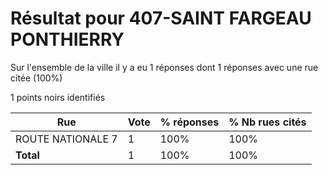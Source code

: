 # Résultat pour 407-SAINT FARGEAU PONTHIERRY

Sur l'ensemble de la ville il y a eu 1 réponses dont 1 réponses avec une rue citée (100%)

1 points noirs identifiés

| Rue | Vote | % réponses | % Nb rues cités|
|-----|------|------------|----------------|
| ROUTE NATIONALE 7 | 1 | 100% | 100%|
| **Total** | 1 | 100% | 100%|

